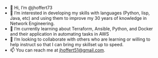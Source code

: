 - 👋 Hi, I’m @jhoffert73
- 👀 I’m interested in developing my skills with languages (Python, lisp, Java, etc) and using them to improve my 30 years of knowledge in Network Engineering. 
- 🌱 I’m currently learning about Terraform, Ansible, Python, and Docker and their application in automating tasks in AWS
- 💞️ I’m looking to collaborate with others who are learning or willing to help instruct so that I can bring my skillset up to speed.
- 📫 You can reach me at jhoffert51@gmail.com. 

<!---
jhoffert73/jhoffert73 is a ✨ special ✨ repository because its `README.md` (this file) appears on your GitHub profile.
You can click the Preview link to take a look at your changes.
--->

